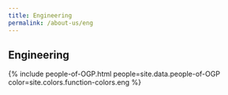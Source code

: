 ```yaml
---
title: Engineering
permalink: /about-us/eng
---
```


## **Engineering**

{% include people-of-OGP.html people=site.data.people-of-OGP color=site.colors.function-colors.eng %}

